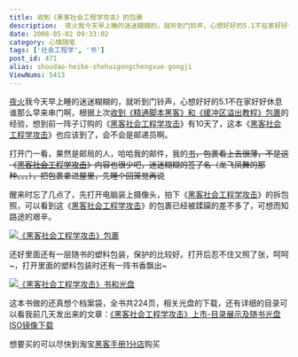 ```yaml
---
title: 收到《黑客社会工程学攻击》的包裹
description:  夜火我今天早上睡的迷迷糊糊的，就听到门铃声，心想好好的5.1不在家好好休息谁那么早来串门啊，根据上次收到《精通脚本黑客》和《缓冲区溢出教程》包裹的经验，想到前一阵子订购的《黑客社会工程学攻击》有10天了，这本《黑客社会工程学攻击》也应该到了，会不会是邮递员啊。
date: 2008-05-02 09:33:02
category: 心情随笔
tags: ['社会工程学', '书']
post_id: 471
alias: shoudao-heike-shehuigongchengxue-gongji
ViewNums: 5413
---
```


[夜火](/blog/)我今天早上睡的迷迷糊糊的，就听到门铃声，心想好好的5.1不在家好好休息谁那么早来串门啊，根据上次[收到《精通脚本黑客》和《缓冲区溢出教程》包裹](/blog/215a)的经验，想到前一阵子订购的《[黑客社会工程学攻击](/blog/nohack-heike-shehuigongchengxue-gongji)》有10天了，这本《[黑客社会工程学攻击](/blog/hacker-social-engineering-attack-nohack)》也应该到了，会不会是邮递员啊。

打开门一看，果然是邮局的人，哈哈我的邮件，我的[书](/tags/%E4%B9%A6)~~，包裹看上去很薄，不是这《[黑客社会工程学攻击](/blog/nohack-heike-shehuigongchengxue-gongji)》内容也很少吧，迷迷糊糊的签了名（龙飞凤舞的那种。。。），把包裹拿进屋里，先睡个回笼觉再说~~

醒来时忘了几点了，先打开电脑装上摄像头，拍下《[黑客社会工程学攻击](/blog/nohack-heike-shehuigongchengxue-gongji)》的拆包照，可以看到这《[黑客社会工程学攻击](/blog/nohack-heike-shehuigongchengxue-gongji)》的包裹已经被蹂躏的差不多了，可想而知路途的艰辛。

[![《黑客社会工程学攻击》包裹](http://pic.yupoo.com/xlong/9205657d3d48/medium.jpg)](http://www.yupoo.com/photos/view?id=ff808081199e3a1a0119a4b29d914fe8)

还好里面还有一层随书的塑料包装，保护的比较好。打开后忍不住又照了张，呵呵~，打开里面的塑料包装时还有一阵书香飘出~

[![《黑客社会工程学攻击》书和光盘](http://pic.yupoo.com/xlong/3499057d3d49/medium.jpg)](http://www.yupoo.com/photos/view?id=ff808081199e3a990119a4b2784c2b35)

这本书做的还真想个档案袋，全书共224页，相关光盘的下载，还有详细的目录可以看我前几天发出来的文章：[《黑客社会工程学攻击》上市-目录展示及随书光盘ISO镜像下载](/blog/heike-shehuigongchengxue-gongji-iso-xiazai)

想要买的可以尽快到淘宝[黑客手册1分店](http://shop33250534.taobao.com/)购买

